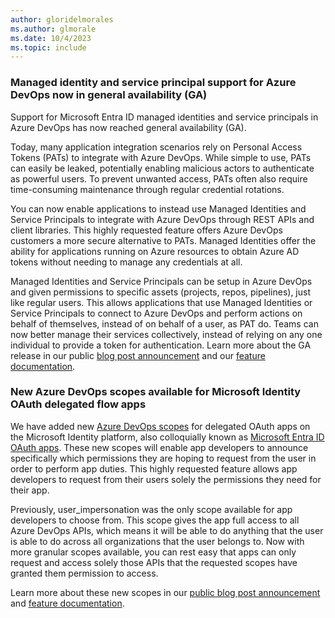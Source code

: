 ```yaml
---
author: gloridelmorales
ms.author: glmorale
ms.date: 10/4/2023
ms.topic: include
---
```



### Managed identity and service principal support for Azure DevOps now in general availability (GA)

Support for Microsoft Entra ID managed identities and service principals in Azure DevOps has now reached general availability (GA). 

Today, many application integration scenarios rely on Personal Access Tokens (PATs) to integrate with Azure DevOps. While simple to use, PATs can easily be leaked, potentially enabling malicious actors to authenticate as powerful users. To prevent unwanted access, PATs often also require time-consuming maintenance through regular credential rotations.

You can now enable applications to instead use Managed Identities and Service Principals to integrate with Azure DevOps through REST APIs and client libraries. This highly requested feature offers Azure DevOps customers a more secure alternative to PATs. Managed Identities offer the ability for applications running on Azure resources to obtain Azure AD tokens without needing to manage any credentials at all.

Managed Identities and Service Principals can be setup in Azure DevOps and given permissions to specific assets (projects, repos, pipelines), just like regular users. This allows applications that use Managed Identities or Service Principals to connect to Azure DevOps and perform actions on behalf of themselves, instead of on behalf of a user, as PAT do. Teams can now better manage their services collectively, instead of relying on any one individual to provide a token for authentication. Learn more about the GA release in our public [blog post announcement](https://devblogs.microsoft.com/devops/?p=67669) and our [feature documentation](/azure/devops/integrate/get-started/authentication/service-principal-managed-identity?view=azure-devops).

### New Azure DevOps scopes available for Microsoft Identity OAuth delegated flow apps 

We have added new [Azure DevOps scopes](/azure/devops/integrate/get-started/authentication/oauth?view=azure-devops#scopes) for delegated OAuth apps on the Microsoft Identity platform, also colloquially known as [Microsoft Entra ID OAuth apps](/azure/devops/integrate/get-started/authentication/oauth#azure-ad-oauth). These new scopes will enable app developers to announce specifically which permissions they are hoping to request from the user in order to perform app duties. This highly requested feature allows app developers to request from their users solely the permissions they need for their app.  

Previously, user_impersonation was the only scope available for app developers to choose from. This scope gives the app full access to all Azure DevOps APIs, which means it will be able to do anything that the user is able to do across all organizations that the user belongs to.
Now with more granular scopes available, you can rest easy that apps can only request and access solely those APIs that the requested scopes have granted them permission to access. 

Learn more about these new scopes in our [public blog post announcement](https://devblogs.microsoft.com/devops/?p=67699) and [feature documentation](/azure/devops/integrate/get-started/authentication/oauth?view=azure-devops).